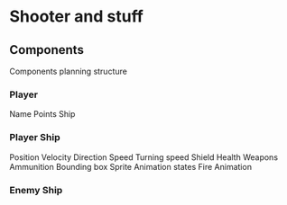# Shooter and stuff


## Components
Components planning structure

### Player
Name
Points
Ship

### Player Ship
Position
Velocity
Direction
Speed
Turning speed
Shield
Health
Weapons
Ammunition
Bounding box
Sprite
Animation states
Fire Animation


### Enemy Ship
